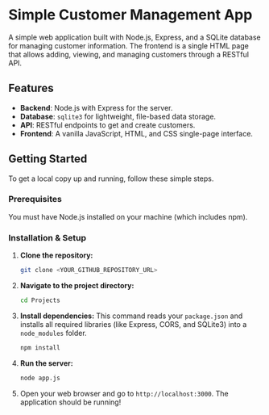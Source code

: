 # Simple Customer Management App

A simple web application built with Node.js, Express, and a SQLite database for managing customer information. The frontend is a single HTML page that allows adding, viewing, and managing customers through a RESTful API.

## Features

-   **Backend**: Node.js with Express for the server.
-   **Database**: `sqlite3` for lightweight, file-based data storage.
-   **API**: RESTful endpoints to get and create customers.
-   **Frontend**: A vanilla JavaScript, HTML, and CSS single-page interface.

## Getting Started

To get a local copy up and running, follow these simple steps.

### Prerequisites

You must have Node.js installed on your machine (which includes npm).

### Installation & Setup

1.  **Clone the repository:**
    ```sh
    git clone <YOUR_GITHUB_REPOSITORY_URL>
    ```

2.  **Navigate to the project directory:**
    ```sh
    cd Projects
    ```

3.  **Install dependencies:**
    This command reads your `package.json` and installs all required libraries (like Express, CORS, and SQLite3) into a `node_modules` folder.
    ```sh
    npm install
    ```

4.  **Run the server:**
    ```sh
    node app.js
    ```

5.  Open your web browser and go to `http://localhost:3000`. The application should be running!
